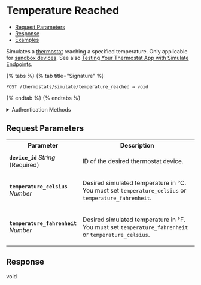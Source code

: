 # Temperature Reached

- [Request Parameters](./#request-parameters)
- [Response](./#response)
- [Examples](./#examples)

Simulates a [thermostat](https://docs.seam.co/latest/capability-guides/thermostats) reaching a specified temperature. Only applicable for [sandbox devices](../../../core-concepts/workspaces/README.md#sandbox-workspaces). See also [Testing Your Thermostat App with Simulate Endpoints](../../../capability-guides/thermostats/testing-your-thermostat-app-with-simulate-endpoints.md).

{% tabs %}
{% tab title="Signature" %}
```
POST /thermostats/simulate/temperature_reached ⇒ void
```
{% endtab %}
{% endtabs %}

<details>

<summary>Authentication Methods</summary>

- API key
- Personal access token
  <br>Must also include the `seam-workspace` header in the request.

To learn more, see [Authentication](https://docs.seam.co/latest/api/authentication).
</details>

## Request Parameters

<table>
<tr><th width="25%">Parameter</th><th>Description</th></tr>
<tr><td><strong><code>device_id</code></strong> <i>String</i> (Required)</td>
<td>

ID of the desired thermostat device.
</td></tr>
<tr><td><strong><code>temperature_celsius</code></strong> <i>Number</i></td>
<td>

Desired simulated temperature in °C. You must set `temperature_celsius` or `temperature_fahrenheit`.
</td></tr>
<tr><td><strong><code>temperature_fahrenheit</code></strong> <i>Number</i></td>
<td>

Desired simulated temperature in °F. You must set `temperature_fahrenheit` or `temperature_celsius`.
</td></tr>
</table>

## Response

void
